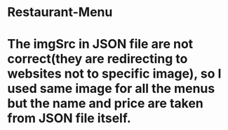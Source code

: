 # Restaurant-Menu

# The imgSrc in JSON file are not correct(they are redirecting to websites not to specific image), so I used same image for all the menus but the name and price are taken from JSON file itself.
